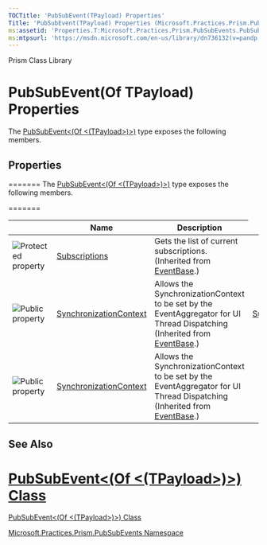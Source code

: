 ```yaml
---
TOCTitle: 'PubSubEvent(TPayload) Properties'
Title: 'PubSubEvent(TPayload) Properties (Microsoft.Practices.Prism.PubSubEvents)'
ms:assetid: 'Properties.T:Microsoft.Practices.Prism.PubSubEvents.PubSubEvent\`1'
ms:mtpsurl: 'https://msdn.microsoft.com/en-us/library/dn736132(v=pandp.50)'
---
```


Prism Class Library

# PubSubEvent(Of TPayload) Properties

The [PubSubEvent&lt;(Of &lt;(TPayload&gt;)&gt;)](https://msdn.microsoft.com/en-us/library/dn736103(v=pandp.50)) type exposes the following members.

## Properties
=======
The [PubSubEvent&lt;(Of &lt;(TPayload&gt;)&gt;)](https://msdn.microsoft.com/library/microsoft.practices.prism.pubsubevents.pubsubevent%601) type exposes the following members.

<table>

<thead>
<tr class="header">
<th> </th>
<th>Name</th>
<th>Description</th>
</tr>
</thead>
<tbody>
<tr class="odd">
<td><img src="https://msdn.microsoft.com/en-us/Dn736132.protproperty(en-us,PandP.50).gif" title="Protected property" /></td>
<td><a href="https://msdn.microsoft.com/en-us/library/microsoft.practices.prism.pubsubevents.eventbase.subscriptions(v=pandp.50)">Subscriptions</a></td>
<td><div class="summary">
Gets the list of current subscriptions.
</div>
(Inherited from <a href="https://msdn.microsoft.com/en-us/library/microsoft.practices.prism.pubsubevents.eventbase(v=pandp.50)">EventBase</a>.)</td>
</tr>
<tr class="even">
<td><img src="https://msdn.microsoft.com/en-us/Dn736132.pubproperty(en-us,PandP.50).gif" title="Public property" /></td>
<td><a href="https://msdn.microsoft.com/en-us/library/microsoft.practices.prism.pubsubevents.eventbase.synchronizationcontext(v=pandp.50)">SynchronizationContext</a></td>
<td><div class="summary">
Allows the SynchronizationContext to be set by the EventAggregator for UI Thread Dispatching
</div>
(Inherited from <a href="https://msdn.microsoft.com/en-us/library/microsoft.practices.prism.pubsubevents.eventbase(v=pandp.50)">EventBase</a>.)</td>
=======
<td><a href="https://msdn.microsoft.com/library/microsoft.practices.prism.pubsubevents.eventbase.subscriptions">Subscriptions</a></td>
<td><div class="summary">
Gets the list of current subscriptions.
</div>
(Inherited from <a href="https://msdn.microsoft.com/library/microsoft.practices.prism.pubsubevents.eventbase">EventBase</a>.)</td>
</tr>
<tr class="even">
<td><img src="https://msdn.microsoft.com/en-us/Dn736132.pubproperty(en-us,PandP.50).gif" title="Public property" /></td>
<td><a href="https://msdn.microsoft.com/library/microsoft.practices.prism.pubsubevents.eventbase.synchronizationcontext">SynchronizationContext</a></td>
<td><div class="summary">
Allows the SynchronizationContext to be set by the EventAggregator for UI Thread Dispatching
</div>
(Inherited from <a href="https://msdn.microsoft.com/library/microsoft.practices.prism.pubsubevents.eventbase">EventBase</a>.)</td>
</tr>
</tbody>
</table>

## See Also

[PubSubEvent&lt;(Of &lt;(TPayload&gt;)&gt;) Class](https://msdn.microsoft.com/t:microsoft.practices.prism.pubsubevents.pubsubevent%601)
=======

[PubSubEvent&lt;(Of &lt;(TPayload&gt;)&gt;) Class](https://msdn.microsoft.com/library/microsoft.practices.prism.pubsubevents.pubsubevent%601)

[Microsoft.Practices.Prism.PubSubEvents Namespace](https://msdn.microsoft.com/library/microsoft.practices.prism.pubsubevents)
